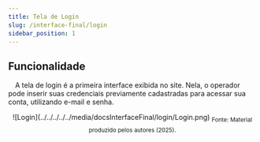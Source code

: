 ```yaml
---
title: Tela de Login
slug: /interface-final/login
sidebar_position: 1
---
```


## Funcionalidade

&emsp;A tela de login é a primeira interface exibida no site. Nela, o operador pode inserir suas credenciais previamente cadastradas para acessar sua conta, utilizando e-mail e senha.


<div align="center">
![Login](../../../../../media/docsInterfaceFinal/login/Login.png)
<sub>Fonte: Material produzido pelos autores (2025).</sub>
</div>
